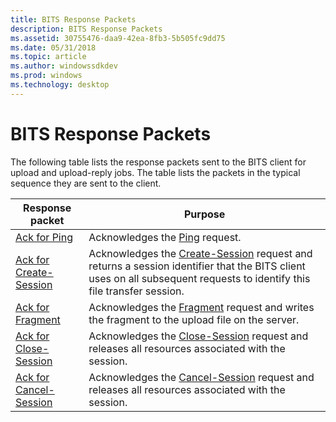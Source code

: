 ```yaml
---
title: BITS Response Packets
description: BITS Response Packets
ms.assetid: 30755476-daa9-42ea-8fb3-5b505fc9dd75
ms.date: 05/31/2018
ms.topic: article
ms.author: windowssdkdev
ms.prod: windows
ms.technology: desktop
---
```


# BITS Response Packets

The following table lists the response packets sent to the BITS client for upload and upload-reply jobs. The table lists the packets in the typical sequence they are sent to the client.



| Response packet                                      | Purpose                                                                                                                                                                                     |
|------------------------------------------------------|---------------------------------------------------------------------------------------------------------------------------------------------------------------------------------------------|
| [Ack for Ping](ack-for-ping.md)                     | Acknowledges the [Ping](ping.md) request.                                                                                                                                                  |
| [Ack for Create-Session](ack-for-create-session.md) | Acknowledges the [Create-Session](create-session.md) request and returns a session identifier that the BITS client uses on all subsequent requests to identify this file transfer session. |
| [Ack for Fragment](ack-for-fragment.md)             | Acknowledges the [Fragment](fragment.md) request and writes the fragment to the upload file on the server.                                                                                 |
| [Ack for Close-Session](ack-for-close-session.md)   | Acknowledges the [Close-Session](close-session.md) request and releases all resources associated with the session.                                                                         |
| [Ack for Cancel-Session](ack-for-cancel-session.md) | Acknowledges the [Cancel-Session](cancel-session.md) request and releases all resources associated with the session.                                                                       |



 

 

 





